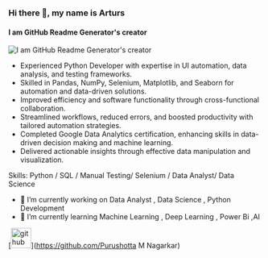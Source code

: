 ### Hi there 👋, my name is Arturs
#### I am GitHub Readme Generator's creator
![I am GitHub Readme Generator's creator](https://github.com/PurushottamMNagarkar/PurushottamMNagarkar/blob/main/Hello%2C%20my%20name%20is%20Matthew.%20Nice%20to%20meet%20you..png)

- Experienced Python Developer with expertise in UI automation, data analysis, and testing frameworks.
- Skilled in Pandas, NumPy, Selenium, Matplotlib, and Seaborn for automation and data-driven solutions.
- Improved efficiency and software functionality through cross-functional collaboration.
- Streamlined workflows, reduced errors, and boosted productivity with tailored automation strategies.
- Completed Google Data Analytics certification, enhancing skills in data-driven decision making and machine learning.
- Delivered actionable insights through effective data manipulation and visualization.

Skills: Python / SQL / Manual Testing/ Selenium / Data Analyst/ Data Science

- 🔭 I’m currently working on Data Analyst , Data Science , Python Development   
- 🌱 I’m currently learning Machine Learning , Deep Learning , Power Bi ,AI 


[<img src='https://cdn.jsdelivr.net/npm/simple-icons@3.0.1/icons/github.svg' alt='github' height='40'>](https://github.com/Purushotta M Nagarkar)  

